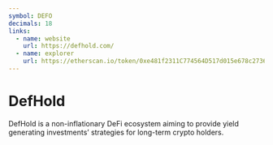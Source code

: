 ```yaml
---
symbol: DEFO
decimals: 18
links:
  - name: website
    url: https://defhold.com/
  - name: explorer
    url: https://etherscan.io/token/0xe481f2311C774564D517d015e678c2736A25Ddd3
---
```


# DefHold

DefHold is a non-inflationary DeFi ecosystem aiming to provide yield generating investments’ strategies for long-term crypto holders.
